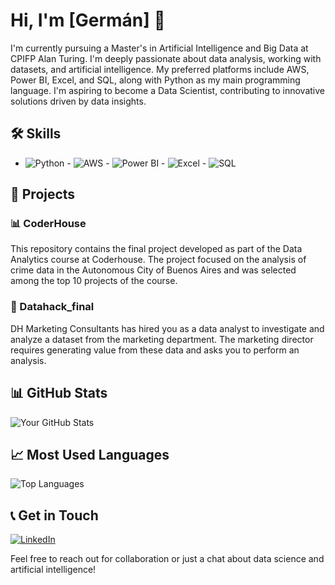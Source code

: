 # Hi, I'm [Germán] 👋

I'm currently pursuing a Master's in Artificial Intelligence and Big Data at CPIFP Alan Turing. I'm deeply passionate about data analysis, working with datasets, and artificial intelligence. My preferred platforms include AWS, Power BI, Excel, and SQL, along with Python as my main programming language. I'm aspiring to become a Data Scientist, contributing to innovative solutions driven by data insights.

## 🛠️ Skills
- ![Python](https://img.shields.io/badge/Python-3776AB?style=for-the-badge&logo=python&logoColor=white) - ![AWS](https://img.shields.io/badge/AWS-FF9900?style=for-the-badge&logo=amazonaws&logoColor=white) - ![Power BI](https://img.shields.io/badge/PowerBI-F2C811?style=for-the-badge&logo=powerbi&logoColor=black) - ![Excel](https://img.shields.io/badge/Excel-217346?style=for-the-badge&logo=microsoft-excel&logoColor=white) - ![SQL](https://img.shields.io/badge/SQL-CC2927?style=for-the-badge&logo=microsoft-sql-server&logoColor=white)

## 📂 Projects

### 📊 CoderHouse
This repository contains the final project developed as part of the Data Analytics course at Coderhouse. The project focused on the analysis of crime data in the Autonomous City of Buenos Aires and was selected among the top 10 projects of the course.

### 🤖 Datahack_final
DH Marketing Consultants has hired you as a data analyst to investigate and analyze a dataset from the marketing department. The marketing director requires generating value from these data and asks you to perform an analysis. 

## 📊 GitHub Stats
![Your GitHub Stats](https://github-readme-stats.vercel.app/api?username=germangarest&show_icons=true&theme=radical)

## 📈 Most Used Languages
![Top Languages](https://github-readme-stats.vercel.app/api/top-langs/?username=germangarest&layout=compact&theme=radical)

## 📞 Get in Touch
[![LinkedIn](https://img.shields.io/badge/LinkedIn-Connect-blue)](https://www.linkedin.com/in/germangarest)

Feel free to reach out for collaboration or just a chat about data science and artificial intelligence!
